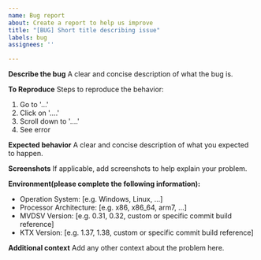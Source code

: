 ```yaml
---
name: Bug report
about: Create a report to help us improve
title: "[BUG] Short title describing issue"
labels: bug
assignees: ''

---
```


**Describe the bug**
A clear and concise description of what the bug is.

**To Reproduce**
Steps to reproduce the behavior:
1. Go to '...'
2. Click on '....'
3. Scroll down to '....'
4. See error

**Expected behavior**
A clear and concise description of what you expected to happen.

**Screenshots**
If applicable, add screenshots to help explain your problem.

**Environment(please complete the following information):**
 - Operation System: [e.g. Windows, Linux, ...]
 - Processor Architecture: [e.g. x86, x86_64, arm7, ...]
 - MVDSV Version: [e.g. 0.31, 0.32, custom or specific commit build reference]
 - KTX Version: [e.g. 1.37, 1.38, custom or specific commit build reference]

**Additional context**
Add any other context about the problem here.
